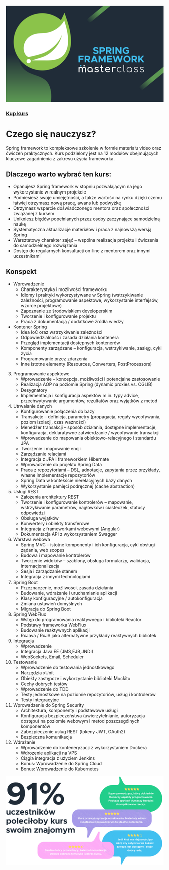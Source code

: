 ![Kurs Spring](/kurs_spring.png?raw=true)

### [Kup kurs](https://kursy.sages.pl/kursy/spring-framework)

# Czego się nauczysz?

Spring framework to kompleksowe szkolenie w formie materiału video oraz ćwiczeń praktycznych. 
Kurs podzielony jest na 12 modułów obejmujących kluczowe zagadnienia z zakresu użycia frameworka.

## Dlaczego warto wybrać ten kurs:

* Opanujesz Spring framework w stopniu pozwalającym na jego wykorzystanie w realnym projekcie
* Podniesiesz swoje umiejętności, a także wartość na rynku dzięki czemu łatwiej otrzymasz nową pracę, awans lub podwyżkę
* Otrzymasz wsparcie doświadczonego mentora oraz społeczności związanej z kursem
* Unikniesz błędów popełnianych przez osoby zaczynające samodzielną naukę
* Systematyczna aktualizacje materiałów i praca z najnowszą wersją Spring
* Warsztatowy charakter zajęć – wspólna realizacja projektu i ćwiczenia do samodzielnego rozwiązania
* Dostęp do regularnych konsultacji on-line z mentorem oraz innymi uczestnikami

## Konspekt

* Wprowadzenie
    * Charakterystyka i możliwości frameworku
    * Idiomy i praktyki wykorzystywane w Spring (wstrzykiwanie zależności, programowanie aspektowe, wykorzystanie interfejsów, wzorce projektowe)
    * Zapoznanie ze środowiskiem developerskim
    * Tworzenie i konfigurowanie projektu
    * Praca z dokumentacją / dodatkowe źródła wiedzy
* Kontener Spring
    * Idea IoC oraz wstrzykiwanie zależności
    * Odpowiedzialność i zasada działania kontenera
    * Przegląd implementacji dostępnych kontenerów
    * Komponenty zarządzane – konfiguracja, wstrzykiwanie, zasięg, cykl życia
    * Programowanie przez zdarzenia
    * Inne istotne elementy (Resources, Converters, PostProcessors)
3. Programowanie aspektowe
    * Wprowadzenie – koncepcja, możliwości i potencjalne zastosowanie
    * Realizacja AOP na poziomie Spring (dynamic proxies vs. CGLIB)
    * Desygnatory
    * Implementacja i konfiguracja aspektów m.in. typy advice, przechwytywanie argumentów, rezultatów oraz wyjątków z metod
4. Utrwalanie danych
     * Konfigurowanie połączenia do bazy
     * Transakcje – definicja, parametry (propagacja, reguły wycofywania, poziom izolacji, czas ważności)
     * Menedżer transakcji – sposób działania, dostępne implementacje, konfiguracja, deklaratywne zatwierdzanie / wycofywanie transakcji
     * Wprowadzenie do mapowania obiektowo-relacyjnego i standardu JPA
     * Tworzenie i mapowanie encji
     * Zarządzanie relacjami
     * Integracja z JPA i frameworkiem Hibernate
     * Wprowadzenie do projektu Spring Data
     * Praca z repozytoriami – DSL, adnotacje, zapytania przez przykłady, własne implementacje repozytoriów
     * Spring Data w kontekście nierelacyjnych bazy danych
     * Wykorzystanie pamięci podręcznej (cache abstraction)
5. Usługi REST
     * Założenia architektury REST
     * Tworzenie i konfigurowanie kontrolerów – mapowanie, wstrzykiwanie parametrów, nagłówków i ciasteczek, statusy odpowiedzi
     * Obsługa wyjątków
     * Konwertery i obiekty transferowe
     * Integracja z frameworkami webowymi (Angular)
     * Dokumentacja API z wykorzystaniem Swagger
6. Warstwa webowa
     * Spring MVC – istotne komponenty i ich konfiguracja, cykl obsługi żądania, web scopes
     * Budowa i mapowanie kontrolerów
     * Tworzenie widoków – szablony, obsługa formularzy, walidacja, internacjonalizacja
     * Sesja i zarządzanie stanem
     * Integracja z innymi technologiami
7. Spring Boot
     * Przeznaczenie, możliwości, zasada działania
     * Budowanie, wdrażanie i uruchamianie aplikacji
     * Klasy konfiguracyjne / autokonfiguracja
     * Zmiana ustawień domyślnych
     * Migracja do Spring Boot
8. Spring WebFlux
     * Wstęp do programowania reaktywnego i biblioteki Reactor
     * Podstawy frameworka WebFlux
     * Budowanie reaktywnych aplikacji
     * RxJava / RxJS jako alternatywne przykłady reaktywnych bibliotek
9. Integracja
     * Wprowadzenie
     * Integracja Java EE (JMS,EJB,JNDI)
     * WebSockets, Email, Scheduler
10. Testowanie
     * Wprowadzenie do testowania jednostkowego
     * Narzędzia xUnit
     * Obiekty zastępcze i wykorzystanie biblioteki Mockito
     * Cechy dobrych testów
     * Wprowadzenie do TDD
     * Testy jednostkowe na poziomie repozytoriów, usług i kontrolerów
     * Testy integracyjne
11. Wprowadzenie do Spring Security
     * Architektura, komponenty i podstawowe usługi
     * Konfiguracja bezpieczeństwa (uwierzytelnianie, autoryzacja dostępu) na poziomie webowym i metod poszczególnych komponentów
     * Zabezpieczenie usług REST (tokeny JWT, OAuth2)
     * Bezpieczna komunikacja
12. Wdrażanie
     * Wprowadzenie do konteneryzacji z wykorzystaniem Dockera
     * Wdrożenie aplikacji na VPS
     * Ciągła integracja z użyciem Jenkins
     * Bonus: Wprowadzenie do Spring Cloud
     * Bonus: Wprowadzenie do Kubernetes
    
![Ankieta](/spring_poll.png?raw=true)
